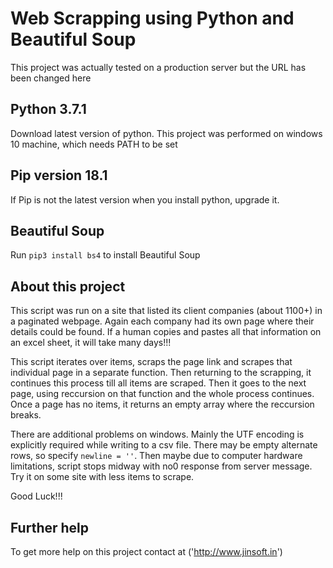 # Web Scrapping using Python and Beautiful Soup

This project was actually tested on a production server but the URL has been changed here

## Python 3.7.1

Download latest version of python. This project was performed on windows 10 machine, which needs PATH to be set

## Pip version 18.1

If Pip is not the latest version when you install python, upgrade it.

## Beautiful Soup

Run `pip3 install bs4` to install Beautiful Soup

## About this project

This script was run on a site that listed its client companies (about 1100+) in a paginated webpage. Again each company had its own page where their details could be found. If a human copies and pastes all that information on an excel sheet, it will take many days!!!

This script iterates over items, scraps the page link and scrapes that individual page in a separate function. Then returning to the scrapping, it continues this process till all items are scraped. Then it goes to the next page, using reccursion on that function and the whole process continues. Once a page has no items, it returns an empty array where the reccursion breaks.

There are additional problems on windows. Mainly the UTF encoding is explicitly required while writing to a csv file. There may be empty alternate rows, so specify `newline = ''`. Then maybe due to computer hardware limitations, script stops midway with no0 response from server message. Try it on some site with less items to scrape.

Good Luck!!!

## Further help

To get more help on this project contact at ('http://www.jinsoft.in')